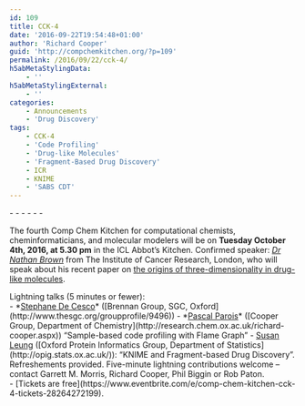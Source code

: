 ```yaml
---
id: 109
title: CCK-4
date: '2016-09-22T19:54:48+01:00'
author: 'Richard Cooper'
guid: 'http://compchemkitchen.org/?p=109'
permalink: /2016/09/22/cck-4/
h5abMetaStylingData:
    - ''
h5abMetaStylingExternal:
    - ''
categories:
    - Announcements
    - 'Drug Discovery'
tags:
    - CCK-4
    - 'Code Profiling'
    - 'Drug-like Molecules'
    - 'Fragment-Based Drug Discovery'
    - ICR
    - KNIME
    - 'SABS CDT'
---
```


<div>- - - - - -

The fourth <span class="gmail-il">Comp</span> <span class="gmail-il">Chem</span> Kitchen for computational chemists, cheminformaticians, and molecular modelers will be on **Tuesday October 4th, 2016, at 5.30 pm** in the ICL Abbot’s Kitchen. Confirmed speaker: <u>*Dr Nathan Brown*</u> from The Institute of Cancer Research, London, who will speak about his recent paper on <u>the origins of three-dimensionality in drug-like molecules</u>.

</div><div></div><div>Lightning talks (5 minutes or fewer):</div>- *<span style="text-decoration: underline;"><span class="il">Stephane</span> De Cesco</span>* ([Brennan Group, SGC, Oxford](http://www.thesgc.org/groupprofile/9496))
- *<span style="text-decoration: underline;">Pascal Parois</span>* ([Cooper Group, Department of Chemistry](http://research.chem.ox.ac.uk/richard-cooper.aspx)) “Sample-based code profiling with Flame Graph”
- <span style="text-decoration: underline;">Susan Leung</span> ([Oxford Protein Informatics Group, Department of Statistics](http://opig.stats.ox.ac.uk/)): “KNIME and Fragment-based Drug Discovery”.

<div>Refreshements provided. Five-minute lightning contributions welcome – contact Garrett M. Morris, Richard Cooper, Phil Biggin or Rob Paton.</div>- [Tickets are free](https://www.eventbrite.com/e/comp-chem-kitchen-cck-4-tickets-28264272199).